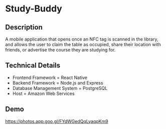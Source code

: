 # Study-Buddy

## Description
A mobile application that opens once an NFC tag is scanned in the library, and allows the user to claim the table as occupied, 
share their location with friends, or advertise the course they are studying for.

## Technical Details
* Frontend Framework = React Native
* Backend Framework = Node.js and Express
* Database Management System = PostgreSQL 
* Host = Amazon Web Services

## Demo
https://photos.app.goo.gl/FYdWGedQqLyaqpKm9 
